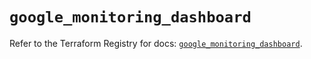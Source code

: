 # `google_monitoring_dashboard`

Refer to the Terraform Registry for docs: [`google_monitoring_dashboard`](https://registry.terraform.io/providers/hashicorp/google-beta/5.22.0/docs/resources/google_monitoring_dashboard).
